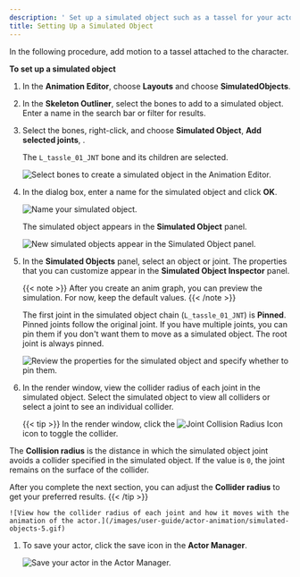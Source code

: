 ```yaml
---
description: ' Set up a simulated object such as a tassel for your actor in Open 3D Engine. '
title: Setting Up a Simulated Object
---
```


In the following procedure, add motion to a tassel attached to the character.

**To set up a simulated object**

1. In the **Animation Editor**, choose **Layouts** and choose **SimulatedObjects**.

1. In the **Skeleton Outliner**, select the bones to add to a simulated object. Enter a name in the search bar or filter for results.

1. Select the bones, right-click, and choose **Simulated Object**, **Add selected joints**, **<New simulated object>**.

    The `L_tassle_01_JNT` bone and its children are selected.

    ![Select bones to create a simulated object in the Animation Editor.](/images/user-guide/actor-animation/simulated-objects-1.png)

1. In the dialog box, enter a name for the simulated object and click **OK**.

    ![Name your simulated object.](/images/user-guide/actor-animation/simulated-objects-2.png)

    The simulated object appears in the **Simulated Object** panel.

    ![New simulated objects appear in the Simulated Object panel.](/images/user-guide/actor-animation/simulated-objects-3.png)

1. In the **Simulated Objects** panel, select an object or joint. The properties that you can customize appear in the **Simulated Object Inspector** panel.

    {{< note >}}
After you create an anim graph, you can preview the simulation. For now, keep the default values.
{{< /note >}}

    The first joint in the simulated object chain \(`L_tassle_01_JNT`\) is **Pinned**. Pinned joints follow the original joint. If you have multiple joints, you can pin them if you don't want them to move as a simulated object. The root joint is always pinned.

    ![Review the properties for the simulated object and specify whether to pin them.](/images/user-guide/actor-animation/simulated-objects-4.gif)

1. In the render window, view the collider radius of each joint in the simulated object. Select the simulated object to view all colliders or select a joint to see an individual collider.

    {{< tip >}}
In the render window, click the ![Joint Collision Radius Icon](/images/user-guide/actor-animation/simulated-objects-5.png) icon to toggle the collider.

The **Collision radius** is the distance in which the simulated object joint avoids a collider specified in the simulated object. If the value is `0`, the joint remains on the surface of the collider.

After you complete the next section, you can adjust the **Collider radius** to get your preferred results.
    {{< /tip >}}

    ![View how the collider radius of each joint and how it moves with the animation of the actor.](/images/user-guide/actor-animation/simulated-objects-5.gif)

1. To save your actor, click the save icon in the **Actor Manager**.

    ![Save your actor in the Actor Manager.](/images/user-guide/actor-animation/simulated-objects-6.png)
